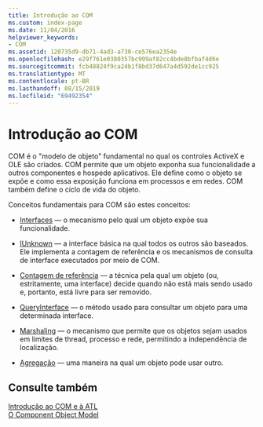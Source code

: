 ```yaml
---
title: Introdução ao COM
ms.custom: index-page
ms.date: 11/04/2016
helpviewer_keywords:
- COM
ms.assetid: 120735d9-db71-4ad3-a730-ce576ea2354e
ms.openlocfilehash: e29f761e0380357bc999af82cc4bde8bfbaf4d6e
ms.sourcegitcommit: fcb48824f9ca24b1f8bd37d647a4d592de1cc925
ms.translationtype: MT
ms.contentlocale: pt-BR
ms.lasthandoff: 08/15/2019
ms.locfileid: "69492354"
---
```

# <a name="introduction-to-com"></a>Introdução ao COM

COM é o "modelo de objeto" fundamental no qual os controles ActiveX e OLE são criados. COM permite que um objeto exponha sua funcionalidade a outros componentes e hospede aplicativos. Ele define como o objeto se expõe e como essa exposição funciona em processos e em redes. COM também define o ciclo de vida do objeto.

Conceitos fundamentais para COM são estes conceitos:

- [Interfaces](../atl/interfaces-atl.md) — o mecanismo pelo qual um objeto expõe sua funcionalidade.

- [IUnknown](../atl/iunknown.md) — a interface básica na qual todos os outros são baseados. Ele implementa a contagem de referência e os mecanismos de consulta de interface executados por meio de COM.

- [Contagem de referência](../atl/reference-counting.md) — a técnica pela qual um objeto (ou, estritamente, uma interface) decide quando não está mais sendo usado e, portanto, está livre para ser removido.

- [QueryInterface](../atl/queryinterface.md) — o método usado para consultar um objeto para uma determinada interface.

- [Marshaling](../atl/marshaling.md) — o mecanismo que permite que os objetos sejam usados em limites de thread, processo e rede, permitindo a independência de localização.

- [Agregação](../atl/aggregation.md) — uma maneira na qual um objeto pode usar outro.

## <a name="see-also"></a>Consulte também

[Introdução ao COM e à ATL](../atl/introduction-to-com-and-atl.md)<br/>
[O Component Object Model](/windows/win32/com/the-component-object-model)
